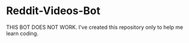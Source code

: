 # Reddit-Videos-Bot
THIS BOT DOES NOT WORK. I've created this repository only to help me learn coding.
